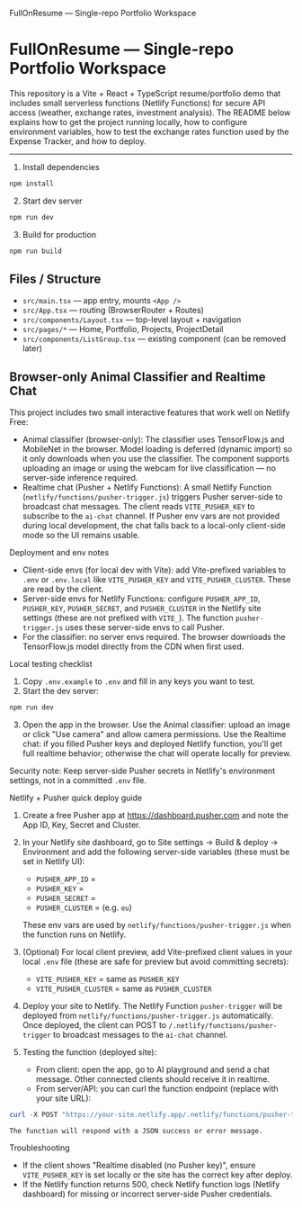 FullOnResume — Single-repo Portfolio Workspace

# FullOnResume — Single-repo Portfolio Workspace

This repository is a Vite + React + TypeScript resume/portfolio demo that includes small serverless functions (Netlify Functions) for secure API access (weather, exchange rates, investment analysis). The README below explains how to get the project running locally, how to configure environment variables, how to test the exchange rates function used by the Expense Tracker, and how to deploy.

---

1. Install dependencies

```powershell
npm install
```

2. Start dev server

```powershell
npm run dev
```

3. Build for production

```powershell
npm run build
```

## Files / Structure

- `src/main.tsx` — app entry, mounts `<App />`
- `src/App.tsx` — routing (BrowserRouter + Routes)
- `src/components/Layout.tsx` — top-level layout + navigation
- `src/pages/*` — Home, Portfolio, Projects, ProjectDetail
- `src/components/ListGroup.tsx` — existing component (can be removed later)

## Browser-only Animal Classifier and Realtime Chat

This project includes two small interactive features that work well on Netlify Free:

- Animal classifier (browser-only): The classifier uses TensorFlow.js and MobileNet in the browser. Model loading is deferred (dynamic import) so it only downloads when you use the classifier. The component supports uploading an image or using the webcam for live classification — no server-side inference required.
- Realtime chat (Pusher + Netlify Functions): A small Netlify Function (`netlify/functions/pusher-trigger.js`) triggers Pusher server-side to broadcast chat messages. The client reads `VITE_PUSHER_KEY` to subscribe to the `ai-chat` channel. If Pusher env vars are not provided during local development, the chat falls back to a local-only client-side mode so the UI remains usable.

Deployment and env notes

- Client-side envs (for local dev with Vite): add Vite-prefixed variables to `.env` or `.env.local` like `VITE_PUSHER_KEY` and `VITE_PUSHER_CLUSTER`. These are read by the client.
- Server-side envs for Netlify Functions: configure `PUSHER_APP_ID`, `PUSHER_KEY`, `PUSHER_SECRET`, and `PUSHER_CLUSTER` in the Netlify site settings (these are not prefixed with `VITE_`). The function `pusher-trigger.js` uses these server-side envs to call Pusher.
- For the classifier: no server envs required. The browser downloads the TensorFlow.js model directly from the CDN when first used.

Local testing checklist

1. Copy `.env.example` to `.env` and fill in any keys you want to test.
2. Start the dev server:

```powershell
npm run dev
```

3. Open the app in the browser. Use the Animal classifier: upload an image or click "Use camera" and allow camera permissions. Use the Realtime chat: if you filled Pusher keys and deployed Netlify function, you'll get full realtime behavior; otherwise the chat will operate locally for preview.

Security note: Keep server-side Pusher secrets in Netlify's environment settings, not in a committed `.env` file.

Netlify + Pusher quick deploy guide

1. Create a free Pusher app at https://dashboard.pusher.com and note the App ID, Key, Secret and Cluster.

2. In your Netlify site dashboard, go to Site settings → Build & deploy → Environment and add the following server-side variables (these must be set in Netlify UI):

   - `PUSHER_APP_ID` = <your app id>
   - `PUSHER_KEY` = <your app key>
   - `PUSHER_SECRET` = <your app secret>
   - `PUSHER_CLUSTER` = <your app cluster> (e.g. `eu`)

   These env vars are used by `netlify/functions/pusher-trigger.js` when the function runs on Netlify.

3. (Optional) For local client preview, add Vite-prefixed client values in your local `.env` file (these are safe for preview but avoid committing secrets):

   - `VITE_PUSHER_KEY` = same as `PUSHER_KEY`
   - `VITE_PUSHER_CLUSTER` = same as `PUSHER_CLUSTER`

4. Deploy your site to Netlify. The Netlify Function `pusher-trigger` will be deployed from `netlify/functions/pusher-trigger.js` automatically. Once deployed, the client can POST to `/.netlify/functions/pusher-trigger` to broadcast messages to the `ai-chat` channel.

5. Testing the function (deployed site):

   - From client: open the app, go to AI playground and send a chat message. Other connected clients should receive it in realtime.
   - From server/API: you can curl the function endpoint (replace with your site URL):

```powershell
curl -X POST "https://your-site.netlify.app/.netlify/functions/pusher-trigger" -H "Content-Type: application/json" -d '{"text":"hello","user":"tester"}'
```

    The function will respond with a JSON success or error message.

Troubleshooting

- If the client shows "Realtime disabled (no Pusher key)", ensure `VITE_PUSHER_KEY` is set locally or the site has the correct key after deploy.
- If the Netlify function returns 500, check Netlify function logs (Netlify dashboard) for missing or incorrect server-side Pusher credentials.
